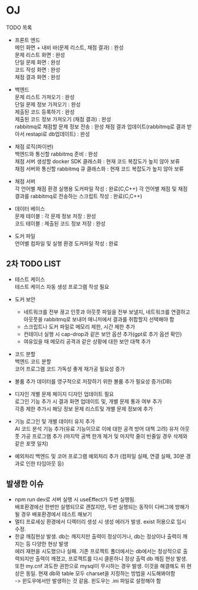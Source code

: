 # OJ

TODO 목록

- 프론트 엔드  
메인 화면 + 내비 바(문제 리스트, 채점 결과) : 완성  
문제 리스트 화면 : 완성  
단일 문제 화면 : 완성  
코드 작성 화면 : 완성  
채점 결과 화면 : 완성  

- 백엔드  
문제 리스트 가져오기 : 완성  
단일 문제 정보 가져오기 : 완성  
제출된 코드 등록하기 : 완성  
제출된 코드 정보 가져오기 (채점 결과) : 완성  
rabbitmq로 채점할 문제 정보 전송 : 완성 
채점 결과 업데이트(rabbitmq로 결과 받아서 restapi로 db업데이트) : 완성  

- 채점 로직(파이썬)  
백엔드와 통신할 rabbitmq 준비 : 완성   
채점 서버 생성할 docker SDK 클래스화 : 현재 코드 복잡도가 높지 않아 보류  
채점 서버와 통신할 rabbitmq 큐 클래스화 : 현재 코드 복잡도가 높지 않아 보류  

- 채점 서버  
각 언어별 채점 환경 실행용 도커파일 작성 : 완료(C,C++) 
각 언어별 채점 및 채점 결과를 rabbitmq로 전송하는 스크립트 작성 : 완료(C,C++)  

- 데이터 베이스  
문제 테이블 : 각 문제 정보 저장 : 완성  
코드 테이블 : 제출된 코드 정보 저장 : 완성  

- 도커 파일  
언어별 컴파일 및 실행 환경 도커파일 작성 : 완료  


## 2차 TODO LIST

- 테스트 케이스  
테스트 케이스 자동 생성 프로그램 작성 필요  

- 도커 보안  
  - 네트워크를 전부 끊고 인풋과 아웃풋 파일을 전부 보낼지, 네트워크를 연결하고 아웃풋을 rabbitmq로 보내어 매니저에서 결과를 취합할지 선택해야 함  
  - 스크립트나 도커 파일로 메모리 제한, 시간 제한 추가  
  - 컨테이너 실행 시 cap-drop과 같은 보안 옵션 추가(gpt로 추가 옵션 확인)  
  - 여유있을 때 메모리 공격과 같은 상황에 대한 보안 대책 추가

- 코드 분할  
백엔드 코드 분할  
코어 프로그램 코드 가독성 좋게 재가공 필요성 증가

- 볼륨 추가
데이터를 영구적으로 저장하기 위한 볼륨 추가 필요성 증가(DB)

- 디자인
개별 문제 페이지 디자인 업데이트 필요  
로그인 기능 추가 시 결과 화면 업데이트 및, 개별 문제 통과 여부 추가  
각종 제한 추가시 해당 정보 문제 리스트및 개별 문제 정보에 추가  

- 기능
로그인 및 개별 데이터 유지 추가  
AI 코드 분석 기능 추가(유료 기능이므로 이에 대한 공격 방어 대책 고려)
유저 아웃풋 가공 프로그램 추가 (마지막 공백 한개 제거 및 마지막 줄이 빈줄일 경우 삭제와 같은 포맷 일치)

- 예외처리
백엔드 및 코어 프로그램 예외처리 추가 (컴파일 실패, 연결 실패, 30분 경과로 인한 타임아웃 등)

## 발생한 이슈
- npm run dev로 서버 실행 시 useEffect가 두번 실행됨.  
배포환경에선 한번만 실행되므로 괜찮지만, 두번 실행되는 동작이 디버그에 방해가 될 경우 배포환경에서 테스트 해보기
- 멀티 프로세싱 환경에서 디렉터리 생성 시 생성 에러가 발생. exist 허용으로 임시 수정.
- 한글 깨짐현상 발생. db는 깨지지만 출력이 정상이거나, db는 정상이나 출력이 깨지는 등 다양한 현상 발생  
  에러 재현을 시도했으나 실패. 기존 프로젝트 폴더에서는 db에서는 정상적으로 출력되지만 출력이 깨졌고,  프로젝트를 다시 클론하니 정상 출력 db 깨짐 현상 발생.  
  또한 my.cnf 과도한 권한으로 mysql이 무시하는 경우 발생. 이것을 해결해도 위 현상은 동일. 현재 db와 table 모두 charset을 지정하는 방법을 시도해봐야함  
  -> 윈도우에서만 발생하는 것 같음. 윈도우는 .ini 파일로 설정해야 함

